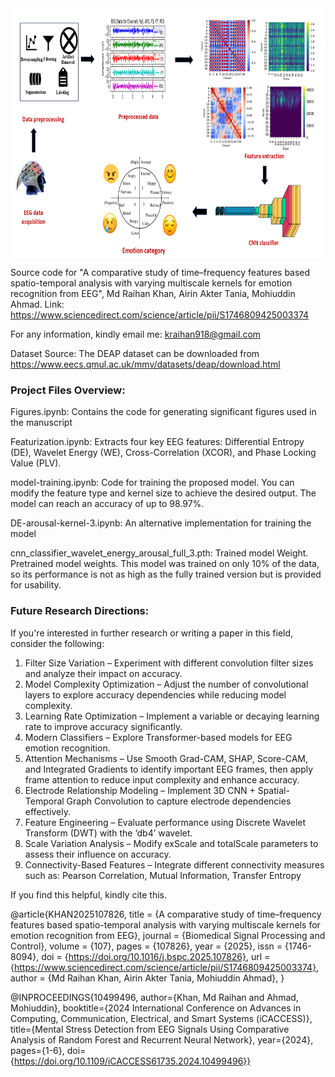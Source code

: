 <img src="https://github.com/kraihan/DEAP_EEG_EMOTION/blob/main/graphical%20abstract.png" alt="A comparative study of time–frequency features based spatio-temporal analysis with varying multiscale kernels for emotion recognition from EEG" width="800" height="400" align="center">

Source code for "A comparative study of time–frequency features based spatio-temporal analysis with varying multiscale kernels for emotion recognition from EEG", Md Raihan Khan, Airin Akter Tania, Mohiuddin Ahmad.
Link: https://www.sciencedirect.com/science/article/pii/S1746809425003374

For any information, kindly email me: kraihan918@gmail.com

Dataset Source: The DEAP dataset can be downloaded from https://www.eecs.qmul.ac.uk/mmv/datasets/deap/download.html
<h3> Project Files Overview: </h3>

Figures.ipynb: Contains the code for generating significant figures used in the manuscript

Featurization.ipynb: Extracts four key EEG features: Differential Entropy (DE), Wavelet Energy (WE), Cross-Correlation (XCOR), and Phase Locking Value (PLV).

model-training.ipynb: Code for training the proposed model. You can modify the feature type and kernel size to achieve the desired output. The model can reach an accuracy of up to 98.97%.

DE-arousal-kernel-3.ipynb: An alternative implementation for training the model

cnn_classifier_wavelet_energy_arousal_full_3.pth: Trained model Weight.  Pretrained model weights. This model was trained on only 10% of the data, so its performance is not as high as the fully trained version but is provided for usability.   

<h3> Future Research Directions: </h3>


If you're interested in further research or writing a paper in this field, consider the following:
 1. Filter Size Variation – Experiment with different convolution filter sizes and analyze their impact on accuracy.
 2. Model Complexity Optimization – Adjust the number of convolutional layers to explore accuracy dependencies while reducing model complexity.
 3. Learning Rate Optimization – Implement a variable or decaying learning rate to improve accuracy significantly.
 4. Modern Classifiers – Explore Transformer-based models for EEG emotion recognition.
 5. Attention Mechanisms – Use Smooth Grad-CAM, SHAP, Score-CAM, and Integrated Gradients to identify important EEG frames, then apply frame attention to reduce input complexity and enhance accuracy.
 6. Electrode Relationship Modeling – Implement 3D CNN + Spatial-Temporal Graph Convolution to capture electrode dependencies effectively.
 7. Feature Engineering – Evaluate performance using Discrete Wavelet Transform (DWT) with the ‘db4’ wavelet.
 8. Scale Variation Analysis – Modify exScale and totalScale parameters to assess their influence on accuracy.
 9. Connectivity-Based Features – Integrate different connectivity measures such as: Pearson Correlation,  Mutual Information, Transfer Entropy




If you find this helpful, kindly cite this.

@article{KHAN2025107826,
title = {A comparative study of time–frequency features based spatio-temporal analysis with varying multiscale kernels for emotion recognition from EEG},
journal = {Biomedical Signal Processing and Control},
volume = {107},
pages = {107826},
year = {2025},
issn = {1746-8094},
doi = {https://doi.org/10.1016/j.bspc.2025.107826},
url = {https://www.sciencedirect.com/science/article/pii/S1746809425003374},
author = {Md Raihan Khan, Airin Akter Tania,  Mohiuddin Ahmad},
}


@INPROCEEDINGS{10499496,
  author={Khan, Md Raihan and Ahmad, Mohiuddin},
  booktitle={2024 International Conference on Advances in Computing, Communication, Electrical, and Smart Systems (iCACCESS)}, 
  title={Mental Stress Detection from EEG Signals Using Comparative Analysis of Random Forest and Recurrent Neural Network}, 
  year={2024},
  pages={1-6},
  doi={https://doi.org/10.1109/iCACCESS61735.2024.10499496}}




